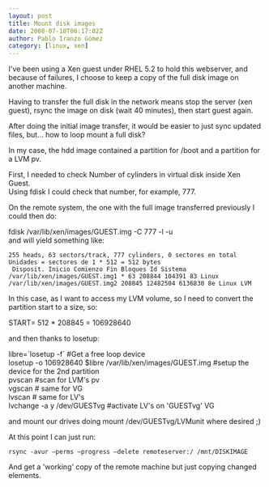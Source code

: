 ```yaml
---
layout: post
title: Mount disk images
date: 2008-07-18T06:17:02Z
author: Pablo Iranzo Gómez
category: [linux, xen]
---
```


I've been using a Xen guest under RHEL 5.2 to hold this webserver, and
because of failures, I choose to keep a copy of the full disk image on
another machine.

Having to transfer the full disk in the network means stop the server
(xen guest), rsync the image on disk (wait 40 minutes), then start guest
again.

After doing the initial image transfer, it would be easier to just sync
updated files, but... how to loop mount a full disk?

In my case, the hdd image contained a partition for /boot and a
partition for a LVM pv.

First, I needed to check Number of cylinders in virtual disk inside Xen
Guest.\
 Using fdisk I could check that number, for example, 777.

On the remote system, the one with the full image transferred previously
I could then do:

fdisk /var/lib/xen/images/GUEST.img -C 777 -l -u \
 and will yield something like:

    255 heads, 63 sectors/track, 777 cylinders, 0 sectores en total
    Unidades = sectores de 1 * 512 = 512 bytes
     Disposit. Inicio Comienzo Fin Bloques Id Sistema
    /var/lib/xen/images/GUEST.img1 * 63 208844 104391 83 Linux
    /var/lib/xen/images/GUEST.img2 208845 12482504 6136830 8e Linux LVM

In this case, as I want to access my LVM volume, so I need to convert
the partition start to a size, so:

START= 512 \* 208845 = 106928640

and then thanks to losetup:

libre=\`losetup -f\` \#Get a free loop device\
 losetup -o 106928640 \$libre /var/lib/xen/images/GUEST.img \#setup the
device for the 2nd partition\
 pvscan \#scan for LVM's pv\
 vgscan \# same for VG\
 lvscan \# same for LV's\
 lvchange -a y /dev/GUESTvg \#activate LV's on 'GUESTvg' VG

and mount our drives doing mount /dev/GUESTvg/LVMunit where desired ;)

At this point I can just run:

    rsync -avur —perms —progress —delete remoteserver:/ /mnt/DISKIMAGE

And get a 'working' copy of the remote machine but just copying changed
elements.
